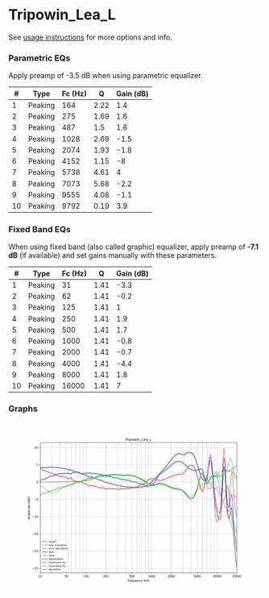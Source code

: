# Tripowin_Lea_L
See [usage instructions](https://github.com/jaakkopasanen/AutoEq#usage) for more options and info.

### Parametric EQs
Apply preamp of -3.5 dB when using parametric equalizer.

|   # | Type    |   Fc (Hz) |    Q |   Gain (dB) |
|-----|---------|-----------|------|-------------|
|   1 | Peaking |       164 | 2.22 |         1.4 |
|   2 | Peaking |       275 | 1.69 |         1.6 |
|   3 | Peaking |       487 | 1.5  |         1.6 |
|   4 | Peaking |      1028 | 2.69 |        -1.5 |
|   5 | Peaking |      2074 | 1.93 |        -1.8 |
|   6 | Peaking |      4152 | 1.15 |        -8   |
|   7 | Peaking |      5738 | 4.61 |         4   |
|   8 | Peaking |      7073 | 5.68 |        -2.2 |
|   9 | Peaking |      9555 | 4.08 |        -1.1 |
|  10 | Peaking |      9792 | 0.19 |         3.9 |

### Fixed Band EQs
When using fixed band (also called graphic) equalizer, apply preamp of **-7.1 dB** (if available) and set gains manually with these parameters.

|   # | Type    |   Fc (Hz) |    Q |   Gain (dB) |
|-----|---------|-----------|------|-------------|
|   1 | Peaking |        31 | 1.41 |        -3.3 |
|   2 | Peaking |        62 | 1.41 |        -0.2 |
|   3 | Peaking |       125 | 1.41 |         1   |
|   4 | Peaking |       250 | 1.41 |         1.9 |
|   5 | Peaking |       500 | 1.41 |         1.7 |
|   6 | Peaking |      1000 | 1.41 |        -0.8 |
|   7 | Peaking |      2000 | 1.41 |        -0.7 |
|   8 | Peaking |      4000 | 1.41 |        -4.4 |
|   9 | Peaking |      8000 | 1.41 |         1.8 |
|  10 | Peaking |     16000 | 1.41 |         7   |

### Graphs
![](./Tripowin_Lea_L.png)

